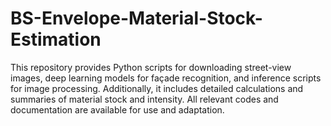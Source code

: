 # BS-Envelope-Material-Stock-Estimation
This repository provides Python scripts for downloading street-view images, deep learning models for façade recognition, and inference scripts for image processing. Additionally, it includes detailed calculations and summaries of material stock and intensity. All relevant codes and documentation are available for use and adaptation.
